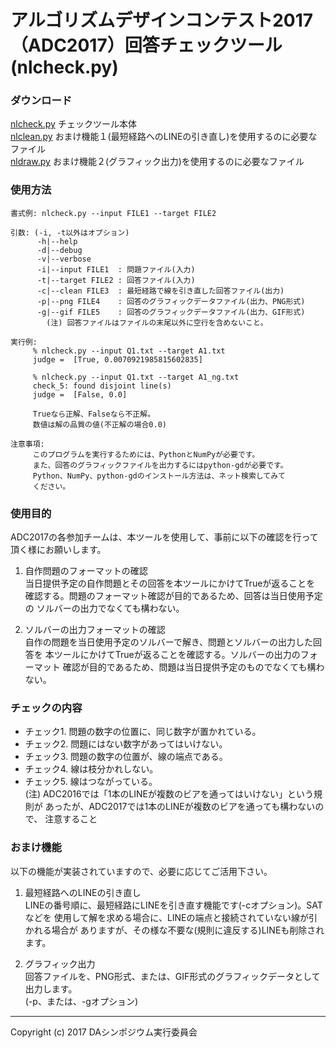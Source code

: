 # アルゴリズムデザインコンテスト2017（ADC2017）回答チェックツール (nlcheck.py)

### ダウンロード

[nlcheck.py](https://github.com/dasadc/conmgr/blob/master/adc2017/server/nlcheck.py)
チェックツール本体  
[nlclean.py](https://github.com/dasadc/conmgr/blob/master/adc2017/server/nlclean.py)
おまけ機能１(最短経路へのLINEの引き直し)を使用するのに必要なファイル  
[nldraw.py](https://github.com/dasadc/conmgr/blob/master/adc2017/server/nldraw.py)
おまけ機能２(グラフィック出力)を使用するのに必要なファイル

### 使用方法

```
書式例: nlcheck.py --input FILE1 --target FILE2

引数: (-i, -t以外はオプション)
      -h|--help  
      -d|--debug  
      -v|--verbose  
      -i|--input FILE1  : 問題ファイル(入力)
      -t|--target FILE2 : 回答ファイル(入力)
      -c|--clean FILE3  : 最短経路で線を引き直した回答ファイル(出力)
      -p|--png FILE4    : 回答のグラフィックデータファイル(出力、PNG形式)
      -g|--gif FILE5    : 回答のグラフィックデータファイル(出力、GIF形式)
        (注) 回答ファイルはファイルの末尾以外に空行を含めないこと。

実行例:
     % nlcheck.py --input Q1.txt --target A1.txt
     judge =  [True, 0.0070921985815602835]

     % nlcheck.py --input Q1.txt --target A1_ng.txt
     check_5: found disjoint line(s)
     judge =  [False, 0.0]

     Trueなら正解、Falseなら不正解。
     数値は解の品質の値(不正解の場合0.0)

注意事項:
     このプログラムを実行するためには、PythonとNumPyが必要です。
     また、回答のグラフィックファイルを出力するにはpython-gdが必要です。
     Python、NumPy、python-gdのインストール方法は、ネット検索してみて
     ください。
```

### 使用目的

ADC2017の各参加チームは、本ツールを使用して、事前に以下の確認を行って
頂く様にお願いします。

1. 自作問題のフォーマットの確認  
    当日提供予定の自作問題とその回答を本ツールにかけてTrueが返ることを
    確認する。問題のフォーマット確認が目的であるため、回答は当日使用予定の
    ソルバーの出力でなくても構わない。

2. ソルバーの出力フォーマットの確認  
    自作の問題を当日使用予定のソルバーで解き、問題とソルバーの出力した回答を
    本ツールにかけてTrueが返ることを確認する。ソルバーの出力のフォーマット
    確認が目的であるため、問題は当日提供予定のものでなくても構わない。

### チェックの内容

- チェック1. 問題の数字の位置に、同じ数字が置かれている。
- チェック2. 問題にはない数字があってはいけない。
- チェック3. 問題の数字の位置が、線の端点である。
- チェック4. 線は枝分かれしない。
- チェック5. 線はつながっている。  
(注) ADC2016では「1本のLINEが複数のビアを通ってはいけない」という規則が
    あったが、ADC2017では1本のLINEが複数のビアを通っても構わないので、
    注意すること

### おまけ機能

以下の機能が実装されていますので、必要に応じてご活用下さい。

1. 最短経路へのLINEの引き直し  
LINEの番号順に、最短経路にLINEを引き直す機能です(-cオプション)。SATなどを
使用して解を求める場合に、LINEの端点と接続されていない線が引かれる場合が
ありますが、その様な不要な(規則に違反する)LINEも削除されます。

2. グラフィック出力  
回答ファイルを、PNG形式、または、GIF形式のグラフィックデータとして出力します。  
(-p、または、-gオプション)

---
Copyright (c) 2017 DAシンポジウム実行委員会
